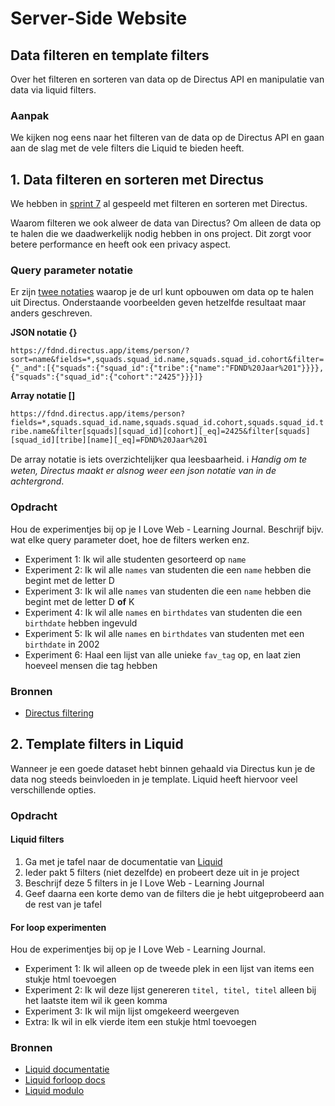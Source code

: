 # Server-Side Website

## Data filteren en template filters

Over het filteren en sorteren van data op de Directus API en manipulatie van data via liquid filters.

### Aanpak

We kijken nog eens naar het filteren van de data op de Directus API en gaan aan de slag met de vele filters die Liquid te bieden heeft. 

## 1. Data filteren en sorteren met Directus

We hebben in [sprint 7](https://github.com/fdnd-task/connect-your-tribe-squad-page/blob/main/docs/filteren-en-sorteren.md) al gespeeld met filteren en sorteren met Directus. 

Waarom filteren we ook alweer de data van Directus? Om alleen de data op te halen die we daadwerkelijk nodig hebben in ons project. Dit zorgt voor betere performance en heeft ook een privacy aspect. 

### Query parameter notatie

Er zijn [twee notaties](https://directus.io/docs/guides/connect/query-parameters#filter) waarop je de url kunt opbouwen om data op te halen uit Directus. Onderstaande voorbeelden geven hetzelfde resultaat maar anders geschreven.

**JSON notatie {}**

```https://fdnd.directus.app/items/person/?sort=name&fields=*,squads.squad_id.name,squads.squad_id.cohort&filter={"_and":[{"squads":{"squad_id":{"tribe":{"name":"FDND%20Jaar%201"}}}},{"squads":{"squad_id":{"cohort":"2425"}}}]}```

**Array notatie []**

```https://fdnd.directus.app/items/person?fields=*,squads.squad_id.name,squads.squad_id.cohort,squads.squad_id.tribe.name&filter[squads][squad_id][cohort][_eq]=2425&filter[squads][squad_id][tribe][name][_eq]=FDND%20Jaar%201```

De array notatie is iets overzichtelijker qua leesbaarheid. ℹ️ _Handig om te weten, Directus maakt er alsnog weer een json notatie van in de achtergrond_. 

### Opdracht

Hou de experimentjes bij op je I Love Web - Learning Journal. Beschrijf bijv. wat elke query parameter doet, hoe de filters werken enz. 

- Experiment 1: Ik wil alle studenten gesorteerd op `name`
- Experiment 2: Ik wil alle `names` van studenten die een `name` hebben die begint met de letter D
- Experiment 3: Ik wil alle `names` van studenten die een `name` hebben die begint met de letter D **of** K
- Experiment 4: Ik wil alle `names` en `birthdates` van studenten die een `birthdate` hebben ingevuld
- Experiment 5: Ik wil alle `names` en `birthdates` van studenten met een `birthdate` in 2002
- Experiment 6: Haal een lijst van alle unieke `fav_tag` op, en laat zien hoeveel mensen die tag hebben

### Bronnen
- [Directus filtering](https://directus.io/docs/guides/connect/filter-rules)


## 2. Template filters in Liquid

Wanneer je een goede dataset hebt binnen gehaald via Directus kun je de data nog steeds beinvloeden in je template. Liquid heeft hiervoor veel verschillende opties. 

### Opdracht

#### Liquid filters

1. Ga met je tafel naar de documentatie van [Liquid](https://shopify.github.io/liquid/)
2. Ieder pakt 5 filters (niet dezelfde) en probeert deze uit in je project
3. Beschrijf deze 5 filters in je I Love Web - Learning Journal
4. Geef daarna een korte demo van de filters die je hebt uitgeprobeerd aan de rest van je tafel

#### For loop experimenten

Hou de experimentjes bij op je I Love Web - Learning Journal. 

- Experiment 1: Ik wil alleen op de tweede plek in een lijst van items een stukje html toevoegen
- Experiment 2: Ik wil deze lijst genereren `titel, titel, titel` alleen bij het laatste item wil ik geen komma
- Experiment 3: Ik wil mijn lijst omgekeerd weergeven
- Extra: Ik wil in elk vierde item een stukje html toevoegen

### Bronnen
- [Liquid documentatie](https://shopify.github.io/liquid/basics/introduction/)
- [Liquid forloop docs](https://shopify.github.io/liquid/tags/iteration/)
- [Liquid modulo](https://shopify.github.io/liquid/filters/modulo/)

